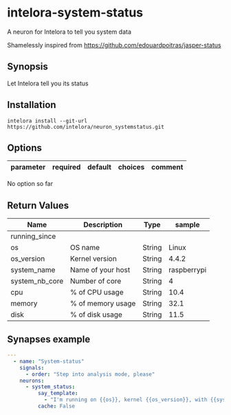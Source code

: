 # intelora-system-status

A neuron for Intelora to tell you system data


Shamelessly inspired from https://github.com/edouardpoitras/jasper-status


## Synopsis

Let Intelora tell you its status

## Installation

  ```
  intelora install --git-url https://github.com/intelora/neuron_systemstatus.git
  ```


## Options

| parameter  | required | default   | choices | comment                                                                                    |
|------------|----------|-----------|---------|--------------------------------------------------------------------------------------------|

No option so far


## Return Values

| Name           | Description                                                                           | Type     | sample      |
| -------------- | ------------------------------------------------------------------------------------- | -------- | --------    |
| running_since  |                                                                                       |          |             |
| os             | OS name                                                                               | String   | Linux       |
| os_version     | Kernel version                                                                        | String   | 4.4.2       |
| system_name    | Name of your host                                                                     | String   | raspberrypi |
| system_nb_core | Number of core                                                                        | String   | 4           |
| cpu            | % of CPU usage                                                                        | String   | 10.4        |
| memory         | % of memory usage                                                                     | String   | 32.1        |
| disk           | % of disk usage                                                                       | String   | 11.5        |


## Synapses example

```yaml
---
  - name: "System-status"
    signals:
      - order: "Step into analysis mode, please"
    neurons:
      - system_status:
          say_template: 
            - "I'm running on {{os}}, kernel {{os_version}}, with {{system_nb_cores}} cores.    C P U usage {{cpu}} %  memory usage {{memory}} %  disk usage {{disk}} %"
          cache: False